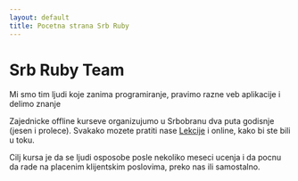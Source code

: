 ```yaml
---
layout: default
title: Pocetna strana Srb Ruby
---
```

# Srb Ruby Team

Mi smo tim ljudi koje zanima programiranje, pravimo razne veb aplikacije i delimo znanje 

Zajednicke offline kurseve organizujumo u Srbobranu dva puta godisnje (jesen i prolece). Svakako mozete pratiti nase [Lekcije](lekcije.html) i online, kako bi ste bili u toku. 

Cilj kursa je da se ljudi osposobe posle nekoliko meseci ucenja i da pocnu da rade na placenim klijentskim poslovima, preko nas ili samostalno.

